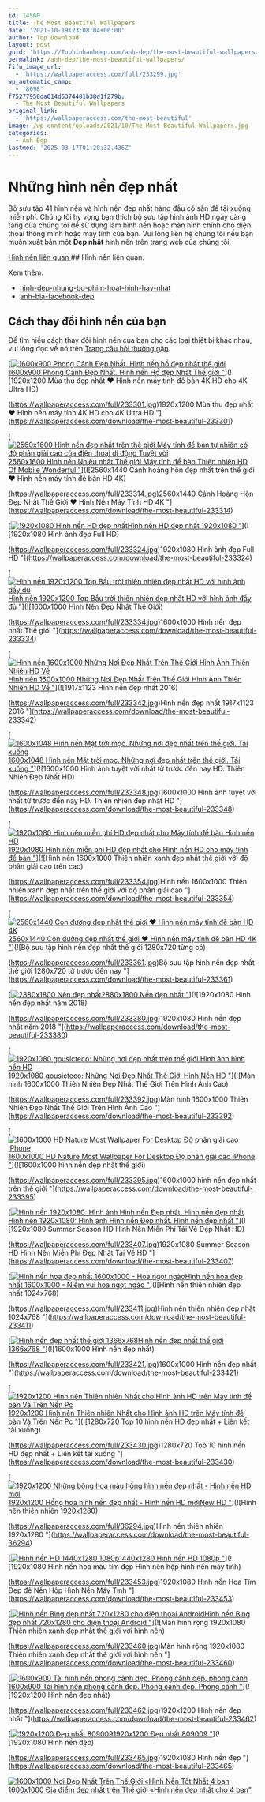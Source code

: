 ```yaml
---
id: 14560
title: The Most Beautiful Wallpapers
date: '2021-10-19T23:08:04+00:00'
author: Top Download
layout: post
guid: 'https://Tophinhanhdep.com/anh-dep/the-most-beautiful-wallpapers/'
permalink: /anh-dep/the-most-beautiful-wallpapers/
fifu_image_url:
  - 'https://wallpaperaccess.com/full/233299.jpg'
wp_automatic_camp:
  - '8098'
f75277958da014d5374481b38d1f279b:
  - The Most Beautiful Wallpapers
original_link:
  - 'https://wallpaperaccess.com/the-most-beautiful'
image: /wp-content/uploads/2021/10/The-Most-Beautiful-Wallpapers.jpg
categories:
  - Ảnh Đẹp
lastmod: '2025-03-17T01:20:32.436Z'
---
```

# Những hình nền đẹp nhất

Bộ sưu tập 41 hình nền và hình nền đẹp nhất hàng đầu có sẵn để tải xuống miễn phí. Chúng tôi hy vọng bạn thích bộ sưu tập hình ảnh HD ngày càng tăng của chúng tôi để sử dụng làm hình nền hoặc màn hình chính cho điện thoại thông minh hoặc máy tính của bạn. Vui lòng liên hệ chúng tôi nếu bạn muốn xuất bản một **Đẹp nhất** hình nền trên trang web của chúng tôi.

[Hình nền liên quan ](#related) ## Hình nền liên quan.

   
 Xem thêm:

   
- [hinh-dep-nhung-bo-phim-hoat-hinh-hay-nhat](https://tophinhanhdep.com/hinh-nen-dep/hinh-dep-nhung-bo-phim-hoat-hinh-hay-nhat/)
- [anh-bia-facebook-dep](https://tophinhanhdep.com/anh-bia/anh-bia-facebook-dep/)

## Cách thay đổi hình nền của bạn

Để tìm hiểu cách thay đổi hình nền của bạn cho các loại thiết bị khác nhau, vui lòng đọc về nó trên [Trang câu hỏi thường gặp](https://tophinhanhdep.com/faq/).

  
[[![1600x900 Phong Cảnh Đẹp Nhất.  Hình nền hồ đẹp nhất thế giới](https://wallpaperaccess.com/full/233299.jpg)1600x900 Phong Cảnh Đẹp Nhất. Hình nền Hồ đẹp Nhất Thế giới "](https://wallpaperaccess.com/download/the-most-beautiful-233299)](![1920x1200 Mùa thu đẹp nhất ❤ Hình nền máy tính để bàn 4K HD cho 4K Ultra HD)

(https://wallpaperaccess.com/full/233301.jpg)1920x1200 Mùa thu đẹp nhất ❤ Hình nền máy tính 4K HD cho 4K Ultra HD "](https://wallpaperaccess.com/download/the-most-beautiful-233301)

[[![2560x1600 Hình nền đẹp nhất trên thế giới Máy tính để bàn tự nhiên có độ phân giải cao của điện thoại di động Tuyệt vời](https://wallpaperaccess.com/full/233307.jpg)2560x1600 Hình nền Nhiều nhất Thế giới Máy tính để bàn Thiên nhiên HD Of Mobile Wonderful "](https://wallpaperaccess.com/download/the-most-beautiful-233307)](![2560x1440 Cảnh hoàng hôn đẹp nhất trên thế giới ❤ Hình nền máy tính để bàn HD 4K)

(https://wallpaperaccess.com/full/233314.jpg)2560x1440 Cảnh Hoàng Hôn Đẹp Nhất Thế Giới ❤ Hình Nền Máy Tính HD 4K "](https://wallpaperaccess.com/download/the-most-beautiful-233314)

[[![1920x1080 Hình nền HD đẹp nhất](https://wallpaperaccess.com/full/233321.jpg)Hình nền HD đẹp nhất 1920x1080 "](https://wallpaperaccess.com/download/the-most-beautiful-233321)](![1920x1080 Hình ảnh đẹp Full HD)

(https://wallpaperaccess.com/full/233324.jpg)1920x1080 Hình ảnh đẹp Full HD "](https://wallpaperaccess.com/download/the-most-beautiful-233324)

[[![Hình nền 1920x1200 Top Bầu trời thiên nhiên đẹp nhất HD với hình ảnh đầy đủ](https://wallpaperaccess.com/full/233330.jpg)Hình nền 1920x1200 Top Bầu trời thiên nhiên đẹp nhất HD với hình ảnh đầy đủ "](https://wallpaperaccess.com/download/the-most-beautiful-233330)](![1600x1000 Hình Nền Đẹp Nhất Thế Giới)

(https://wallpaperaccess.com/full/233334.jpg)1600x1000 Hình nền đẹp nhất Thế giới "](https://wallpaperaccess.com/download/the-most-beautiful-233334)

[[![Hình nền 1600x1000 Những Nơi Đẹp Nhất Trên Thế Giới Hình Ảnh Thiên Nhiên HD Về](https://wallpaperaccess.com/full/233341.jpg)Hình nền 1600x1000 Những Nơi Đẹp Nhất Trên Thế Giới Hình Ảnh Thiên Nhiên HD Về "](https://wallpaperaccess.com/download/the-most-beautiful-233341)](![1917x1123 Hình nền đẹp nhất 2016)

(https://wallpaperaccess.com/full/233342.jpg)Hình nền đẹp nhất 1917x1123 2016 "](https://wallpaperaccess.com/download/the-most-beautiful-233342)

[[![1600x1048 Hình nền Mặt trời mọc.  Những nơi đẹp nhất trên thế giới.  Tải xuống](https://wallpaperaccess.com/full/233347.jpg)1600x1048 Hình nền Mặt trời mọc. Những nơi đẹp nhất trên thế giới. Tải xuống "](https://wallpaperaccess.com/download/the-most-beautiful-233347)](![1600x1000 Hình ảnh tuyệt vời nhất từ ​​trước đến nay HD.  Thiên Nhiên Đẹp Nhất HD)

(https://wallpaperaccess.com/full/233348.jpg)1600x1000 Hình ảnh tuyệt vời nhất từ ​​trước đến nay HD. Thiên nhiên đẹp nhất HD "](https://wallpaperaccess.com/download/the-most-beautiful-233348)

[[![1920x1080 Hình nền miễn phí HD đẹp nhất cho Máy tính để bàn Hình nền HD](https://wallpaperaccess.com/full/233351.jpg)1920x1080 Hình nền miễn phí HD đẹp nhất cho Hình nền HD cho máy tính để bàn "](https://wallpaperaccess.com/download/the-most-beautiful-233351)](![Hình nền 1600x1000 Thiên nhiên xanh đẹp nhất thế giới với độ phân giải cao trên cao)

(https://wallpaperaccess.com/full/233354.jpg)Hình nền 1600x1000 Thiên nhiên xanh đẹp nhất trên thế giới với độ phân giải cao "](https://wallpaperaccess.com/download/the-most-beautiful-233354)

[[![2560x1440 Con đường đẹp nhất thế giới ❤ Hình nền máy tính để bàn HD 4K](https://wallpaperaccess.com/full/233357.jpg)2560x1440 Con đường đẹp nhất thế giới ❤ Hình nền máy tính để bàn HD 4K "](https://wallpaperaccess.com/download/the-most-beautiful-233357)](![Bộ sưu tập hình nền đẹp nhất thế giới 1280x720 từng có)

(https://wallpaperaccess.com/full/233361.jpg)Bộ sưu tập hình nền đẹp nhất thế giới 1280x720 từ trước đến nay "](https://wallpaperaccess.com/download/the-most-beautiful-233361)

[[![2880x1800 Nền đẹp nhất](https://wallpaperaccess.com/full/233363.jpg)2880x1800 Nền đẹp nhất "](https://wallpaperaccess.com/download/the-most-beautiful-233363)](![1920x1080 Hình nền đẹp nhất năm 2018)

(https://wallpaperaccess.com/full/233380.jpg)1920x1080 Hình nền đẹp nhất năm 2018 "](https://wallpaperaccess.com/download/the-most-beautiful-233380)

[[![1920x1080 gousicteco: Những nơi đẹp nhất trên thế giới Hình ảnh hình nền HD](https://wallpaperaccess.com/full/233385.jpg)1920x1080 gousicteco: Những Nơi Đẹp Nhất Thế Giới Hình Nền HD "](https://wallpaperaccess.com/download/the-most-beautiful-233385)](![Màn hình 1600x1000 Thiên Nhiên Đẹp Nhất Thế Giới Trên Hình Ảnh Cao)

(https://wallpaperaccess.com/full/233392.jpg)Màn hình 1600x1000 Thiên Nhiên Đẹp Nhất Thế Giới Trên Hình Ảnh Cao "](https://wallpaperaccess.com/download/the-most-beautiful-233392)

[[![1600x1000 HD Nature Most Wallpaper For Desktop Độ phân giải cao iPhone](https://wallpaperaccess.com/full/233393.jpg)1600x1000 HD Nature Most Wallpaper For Desktop Độ phân giải cao iPhone "](https://wallpaperaccess.com/download/the-most-beautiful-233393)](![1600x1000 hình nền đẹp nhất thế giới)

(https://wallpaperaccess.com/full/233395.jpg)1600x1000 hình nền đẹp nhất trên thế giới "](https://wallpaperaccess.com/download/the-most-beautiful-233395)

[[![Hình nền 1920x1080: Hình ảnh Hình nền Đẹp nhất.  Hình nền đẹp nhất](https://wallpaperaccess.com/full/233397.jpg)Hình nền 1920x1080: Hình ảnh Hình nền Đẹp nhất. Hình nền đẹp nhất "](https://wallpaperaccess.com/download/the-most-beautiful-233397)](![1920x1080 Summer Season HD Hình Nền Miễn Phí Tải Về Đẹp Nhất HD)

(https://wallpaperaccess.com/full/233407.jpg)1920x1080 Summer Season HD Hình Nền Miễn Phí Đẹp Nhất Tải Về HD "](https://wallpaperaccess.com/download/the-most-beautiful-233407)

[[![Hình nền hoa đẹp nhất 1600x1000 - Hoa ngọt ngào](https://wallpaperaccess.com/full/233409.jpg)Hình nền hoa đẹp nhất 1600x1000 - Niềm vui hoa ngọt ngào "](https://wallpaperaccess.com/download/the-most-beautiful-233409)](![Hình nền thiên nhiên đẹp nhất 1024x768)

(https://wallpaperaccess.com/full/233411.jpg)Hình nền thiên nhiên đẹp nhất 1024x768 "](https://wallpaperaccess.com/download/the-most-beautiful-233411)

[[![Hình nền đẹp nhất thế giới 1366x768](https://wallpaperaccess.com/full/233413.jpg)Hình nền đẹp nhất thế giới 1366x768 "](https://wallpaperaccess.com/download/the-most-beautiful-233413)](![1600x1000 Hình nền đẹp nhất)

(https://wallpaperaccess.com/full/233421.jpg)1600x1000 Hình nền đẹp nhất "](https://wallpaperaccess.com/download/the-most-beautiful-233421)

[[![1920x1200 Hình nền Thiên nhiên Nhất cho Hình ảnh HD trên Máy tính để bàn Và Trên Nền Pc](https://wallpaperaccess.com/full/233423.jpg)1920x1200 Hình nền Thiên nhiên Nhất cho Hình ảnh HD trên Máy tính để bàn Và Trên Nền Pc "](https://wallpaperaccess.com/download/the-most-beautiful-233423)](![1280x720 Top 10 hình nền HD đẹp nhất + Liên kết tải xuống)

(https://wallpaperaccess.com/full/233430.jpg)1280x720 Top 10 hình nền HD đẹp nhất + Liên kết tải xuống "](https://wallpaperaccess.com/download/the-most-beautiful-233430)

[[![1920x1200 Những bông hoa màu hồng hình nền đẹp nhất - Hình nền HD mới](https://wallpaperaccess.com/full/233431.jpg)1920x1200 Hồng hoa hình nền đẹp nhất - Hình nền HD mớiNew HD "](https://wallpaperaccess.com/download/the-most-beautiful-233431)](![Hình nền thiên nhiên 1920x1280)

(https://wallpaperaccess.com/full/36294.jpg)Hình nền thiên nhiên 1920x1280 "](https://wallpaperaccess.com/download/the-most-beautiful-36294)

[[![Hình nền HD 1440x1280 1080p](https://wallpaperaccess.com/full/233447.jpg)1440x1280 Hình nền HD 1080p "](https://wallpaperaccess.com/download/the-most-beautiful-233447)](![1920x1080 Hình nền hoa màu tím đẹp Hình nền hộp hình nền máy tính)

(https://wallpaperaccess.com/full/233453.jpg)1920x1080 Hình nền Hoa Tím Đẹp đẽ Nền Hộp Hình Nền Máy Tính "](https://wallpaperaccess.com/download/the-most-beautiful-233453)

[[![Hình nền Bing đẹp nhất 720x1280 cho điện thoại Android](https://wallpaperaccess.com/full/233455.png)Hình nền Bing đẹp nhất 720x1280 cho điện thoại Android "](https://wallpaperaccess.com/download/the-most-beautiful-233455)](![Màn hình rộng 1920x1080 Thiên nhiên xanh đẹp nhất thế giới với hình nền)

(https://wallpaperaccess.com/full/233460.jpg)Màn hình rộng 1920x1080 Thiên nhiên xanh đẹp nhất thế giới với hình nền "](https://wallpaperaccess.com/download/the-most-beautiful-233460)

[[![1600x900 Tải hình nền phong cảnh đẹp.  Phong cảnh đẹp, phong cảnh](https://wallpaperaccess.com/full/233461.jpg)1600x900 Tải hình nền phong cảnh đẹp. Phong cảnh đẹp, Phong cảnh "](https://wallpaperaccess.com/download/the-most-beautiful-233461)](![1920x1200 Hình nền đẹp nhất)

(https://wallpaperaccess.com/full/233462.jpg)1920x1200 Hình nền đẹp nhất "](https://wallpaperaccess.com/download/the-most-beautiful-233462)

[[![1920x1200 Đẹp nhất 809009](https://wallpaperaccess.com/full/233464.jpg)1920x1200 Đẹp nhất 809009 "](https://wallpaperaccess.com/download/the-most-beautiful-233464)](![1920x1080 Hình nền đẹp)

(https://wallpaperaccess.com/full/233465.jpg)1920x1080 Hình nền đẹp "](https://wallpaperaccess.com/download/the-most-beautiful-233465)

[![1600x1000 Nơi Đẹp Nhất Trên Thế Giới «Hình Nền Tốt Nhất 4 bạn](https://wallpaperaccess.com/full/233501.jpg)1600x1000 Địa điểm đẹp nhất trên Thế giới «Hình nền đẹp nhất cho 4 bạn"](https://wallpaperaccess.com/download/the-most-beautiful-233501)
